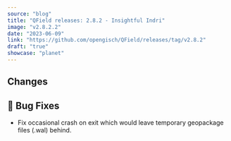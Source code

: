 ```yaml
---
source: "blog"
title: "QField releases: 2.8.2 - Insightful Indri"
image: "v2.8.2.2"
date: "2023-06-09"
link: "https://github.com/opengisch/QField/releases/tag/v2.8.2"
draft: "true"
showcase: "planet"
---
```


<h2>Changes</h2>
<h2><g-emoji class="g-emoji" alias="bug" fallback-src="https://github.githubassets.com/images/icons/emoji/unicode/1f41b.png">🐛</g-emoji> Bug Fixes</h2>
<ul>
<li>Fix occasional crash on exit which would leave temporary geopackage files (.wal) behind.</li>
</ul>
